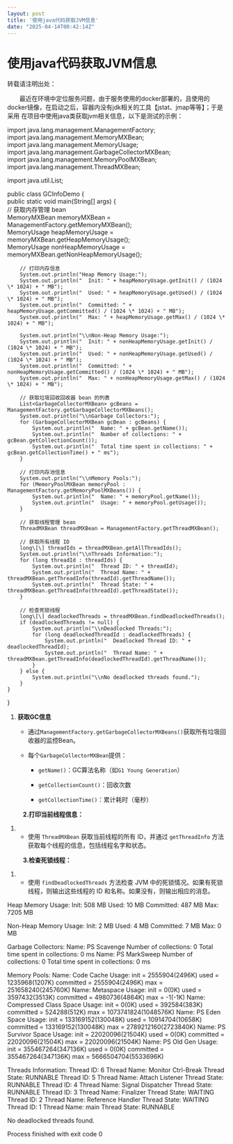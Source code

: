 ```yaml
---
layout: post
title: '使用java代码获取JVM信息'
date: "2025-04-14T00:42:14Z"
---
```

使用java代码获取JVM信息
===============

转载请注明出处：

　　最近在环境中定位服务问题，由于服务使用的docker部署的，且使用的docker镜像，在启动之后，容器内没有jdk相关的工具【jstat、jmap等等】；于是采用 在项目中使用java类获取jvm相关信息，以下是测试的示例：

import java.lang.management.ManagementFactory;  
import java.lang.management.MemoryMXBean;  
import java.lang.management.MemoryUsage;  
import java.lang.management.GarbageCollectorMXBean;  
import java.lang.management.MemoryPoolMXBean;  
import java.lang.management.ThreadMXBean;  

import java.util.List;  

public class GCInfoDemo {  
    public static void main(String\[\] args) {  
        // 获取内存管理 bean  
        MemoryMXBean memoryMXBean = ManagementFactory.getMemoryMXBean();  
        MemoryUsage heapMemoryUsage \= memoryMXBean.getHeapMemoryUsage();  
        MemoryUsage nonHeapMemoryUsage \= memoryMXBean.getNonHeapMemoryUsage();  

        // 打印内存信息  
        System.out.println("Heap Memory Usage:");  
        System.out.println("  Init: " + heapMemoryUsage.getInit() / (1024 \* 1024) + " MB");  
        System.out.println("  Used: " + heapMemoryUsage.getUsed() / (1024 \* 1024) + " MB");  
        System.out.println("  Committed: " + heapMemoryUsage.getCommitted() / (1024 \* 1024) + " MB");  
        System.out.println("  Max: " + heapMemoryUsage.getMax() / (1024 \* 1024) + " MB");  
        
        System.out.println("\\nNon-Heap Memory Usage:");  
        System.out.println("  Init: " + nonHeapMemoryUsage.getInit() / (1024 \* 1024) + " MB");  
        System.out.println("  Used: " + nonHeapMemoryUsage.getUsed() / (1024 \* 1024) + " MB");  
        System.out.println("  Committed: " + nonHeapMemoryUsage.getCommitted() / (1024 \* 1024) + " MB");  
        System.out.println("  Max: " + nonHeapMemoryUsage.getMax() / (1024 \* 1024) + " MB");  

        // 获取垃圾回收回收器 bean 的列表  
        List<GarbageCollectorMXBean> gcBeans = ManagementFactory.getGarbageCollectorMXBeans();  
        System.out.println("\\nGarbage Collectors:");  
        for (GarbageCollectorMXBean gcBean : gcBeans) {  
            System.out.println("  Name: " + gcBean.getName());  
            System.out.println("  Number of collections: " + gcBean.getCollectionCount());  
            System.out.println("  Total time spent in collections: " + gcBean.getCollectionTime() + " ms");  
        }  

        // 打印内存池信息  
        System.out.println("\\nMemory Pools:");  
        for (MemoryPoolMXBean memoryPool : ManagementFactory.getMemoryPoolMXBeans()) {  
            System.out.println("  Name: " + memoryPool.getName());  
            System.out.println("  Usage: " + memoryPool.getUsage());  
        }  

        // 获取线程管理 bean  
        ThreadMXBean threadMXBean = ManagementFactory.getThreadMXBean();  
        
        // 获取所有线程 ID  
        long\[\] threadIds = threadMXBean.getAllThreadIds();  
        System.out.println("\\nThreads Information:");  
        for (long threadId : threadIds) {  
            System.out.println("  Thread ID: " + threadId);  
            System.out.println("  Thread Name: " + threadMXBean.getThreadInfo(threadId).getThreadName());  
            System.out.println("  Thread State: " + threadMXBean.getThreadInfo(threadId).getThreadState());  
        }  

        // 检查死锁线程  
        long\[\] deadlockedThreads = threadMXBean.findDeadlockedThreads();  
        if (deadlockedThreads != null) {  
            System.out.println("\\nDeadlocked Threads:");  
            for (long deadlockedThreadId : deadlockedThreads) {  
                System.out.println("  Deadlocked Thread ID: " + deadlockedThreadId);  
                System.out.println("  Thread Name: " + threadMXBean.getThreadInfo(deadlockedThreadId).getThreadName());  
            }  
        } else {  
            System.out.println("\\nNo deadlocked threads found.");  
        }  
    }  
}  

1.  **获取GC信息**
    
    *   通过`ManagementFactory.getGarbageCollectorMXBeans()`获取所有垃圾回收器的监控Bean。
        
    *   每个`GarbageCollectorMXBean`提供：
        
        *   `getName()`：GC算法名称（如`G1 Young Generation`）
            
        *   `getCollectionCount()`：回收次数
            
        *   `getCollectionTime()`：累计耗时（毫秒）
            

　　  **2.打印当前线程信息：**

1.  *   使用 `ThreadMXBean` 获取当前线程的所有 ID，并通过 `getThreadInfo` 方法获取每个线程的信息，包括线程名字和状态。

　　  **3.检查死锁线程：**

1.  *   使用 `findDeadlockedThreads` 方法检查 JVM 中的死锁情况。如果有死锁线程，则输出这些线程的 ID 和名称。如果没有，则输出相应的消息。

Heap Memory Usage:
  Init: 508 MB
  Used: 10 MB
  Committed: 487 MB
  Max: 7205 MB

Non\-Heap Memory Usage:
  Init: 2 MB
  Used: 4 MB
  Committed: 7 MB
  Max: 0 MB

Garbage Collectors:
  Name: PS Scavenge
  Number of collections: 0
  Total time spent in collections: 0 ms
  Name: PS MarkSweep
  Number of collections: 0
  Total time spent in collections: 0 ms

Memory Pools:
  Name: Code Cache
  Usage: init \= 2555904(2496K) used = 1235968(1207K) committed = 2555904(2496K) max = 251658240(245760K)
  Name: Metaspace
  Usage: init \= 0(0K) used = 3597432(3513K) committed = 4980736(4864K) max = -1(-1K)
  Name: Compressed Class Space
  Usage: init \= 0(0K) used = 392584(383K) committed = 524288(512K) max = 1073741824(1048576K)
  Name: PS Eden Space
  Usage: init \= 133169152(130048K) used = 10914704(10658K) committed = 133169152(130048K) max = 2789212160(2723840K)
  Name: PS Survivor Space
  Usage: init \= 22020096(21504K) used = 0(0K) committed = 22020096(21504K) max = 22020096(21504K)
  Name: PS Old Gen
  Usage: init \= 355467264(347136K) used = 0(0K) committed = 355467264(347136K) max = 5666504704(5533696K)

Threads Information:
  Thread ID: 6
  Thread Name: Monitor Ctrl\-Break
  Thread State: RUNNABLE
  Thread ID: 5
  Thread Name: Attach Listener
  Thread State: RUNNABLE
  Thread ID: 4
  Thread Name: Signal Dispatcher
  Thread State: RUNNABLE
  Thread ID: 3
  Thread Name: Finalizer
  Thread State: WAITING
  Thread ID: 2
  Thread Name: Reference Handler
  Thread State: WAITING
  Thread ID: 1
  Thread Name: main
  Thread State: RUNNABLE

No deadlocked threads found.

Process finished with exit code 0